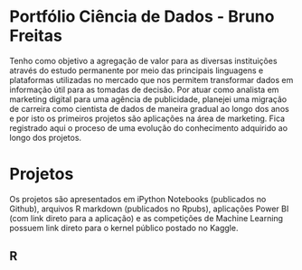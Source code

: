 # Portfólio Ciência de Dados - Bruno Freitas
Tenho como objetivo a agregação de valor para as diversas instituições através do estudo permanente por meio das principais linguagens e plataformas utilizadas no mercado que nos permitem transformar dados em informação útil para as tomadas de decisão. Por atuar como analista em marketing digital para uma agência de publicidade, planejei uma migração de carreira como cientista de dados de maneira gradual ao longo dos anos e por isto os primeiros projetos são aplicações na área de marketing. Fica registrado aqui o proceso de uma evolução do conhecimento adquirido ao longo dos projetos.

# Projetos
Os projetos são apresentados em iPython Notebooks (publicados no Github), arquivos R markdown (publicados no Rpubs), aplicações Power BI (com link direto para a aplicação) e as competições de Machine Learning possuem link direto para o kernel público postado no Kaggle.

## R

